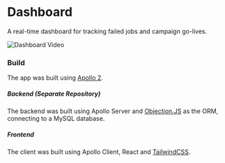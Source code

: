 # Dashboard
A real-time dashboard for tracking failed jobs and campaign go-lives.

![Dashboard Video](https://www.youtube.com/watch?v=GQbJA2zahGk)

### Build
The app was built using [Apollo 2](https://www.apollographql.com/).

##### Backend (Separate Repository)
The backend was built using Apollo Server and [Objection.JS](http://vincit.github.io/objection.js/) as the ORM, connecting to a MySQL database.

##### Frontend
The client was built using Apollo Client, React and [TailwindCSS](https://tailwindcss.com).

